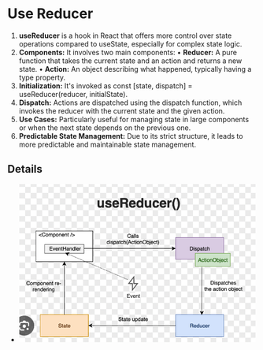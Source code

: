 # Use Reducer

1. **useReducer** is a hook in React that offers more control over state operations compared to useState, especially for
   complex state logic.
2. **Components:** It involves two main components:
   • **Reducer:** A pure function that takes the current state and an action and returns a new state.
   • **Action:** An object describing what happened, typically having a type property.
3. **Initialization:** It's invoked as
   const [state, dispatch] = useReducer(reducer, initialState).
4. **Dispatch:** Actions are dispatched using the dispatch function, which invokes the reducer with the current state and the given action.
5. **Use Cases:** Particularly useful for managing state in large components or when the next state depends on the previous one.
6. **Predictable State Management:** Due to its strict structure, it leads to more predictable and maintainable state management.

## Details

- ![alt text](https://github.com/siba-x-prasad/ReactPlayground/blob/main/readMe/youtube/images/reducer.png)
